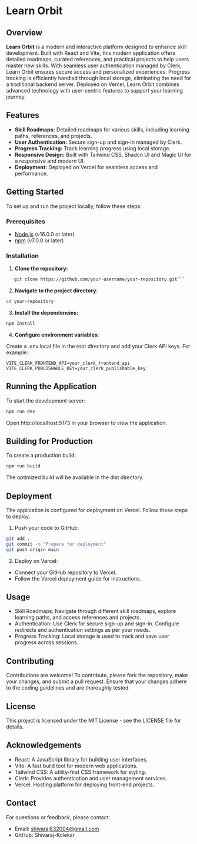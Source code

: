 # Learn Orbit

## Overview

**Learn Orbit** is a modern and interactive platform designed to enhance skill development. Built with React and Vite, this modern application offers detailed roadmaps, curated references, and practical projects to help users master new skills. With seamless user authentication managed by Clerk, Learn Orbit ensures secure access and personalized experiences. Progress tracking is efficiently handled through local storage, eliminating the need for a traditional backend server. Deployed on Vercel, Learn Orbit combines advanced technology with user-centric features to support your learning journey.

## Features

- **Skill Roadmaps:** Detailed roadmaps for various skills, including learning paths, references, and projects.
- **User Authentication:** Secure sign-up and sign-in managed by Clerk.
- **Progress Tracking:** Track learning progress using local storage.
- **Responsive Design:** Built with Tailwind CSS, Shadcn UI and Magic UI for a responsive and modern UI.
- **Deployment:** Deployed on Vercel for seamless access and performance.

## Getting Started

To set up and run the project locally, follow these steps:

### Prerequisites

- [Node.js](https://nodejs.org/) (v16.0.0 or later)
- [npm](https://www.npmjs.com/) (v7.0.0 or later)

### Installation

1. **Clone the repository:**

````bash
   git clone https://github.com/your-username/your-repository.git```

````

2. **Navigate to the project directory**:

```bash
cd your-repository
```

3. **Install the dependencies:**

```bash
npm Install
```

4. **Configure environment variables**:

Create a .env.local file in the root directory and add your Clerk API keys. For example:

```
VITE_CLERK_FRONTEND_API=your_clerk_frontend_api
VITE_CLERK_PUBLISHABLE_KEY=your_clerk_publishable_key

```

## Running the Application

To start the development server:

```bash
npm run dev
```

Open http://localhost:5173 in your browser to view the application.

## Building for Production

To create a production build:

```bash
npm run build
```

The optimized build will be available in the dist directory.

## Deployment

The application is configured for deployment on Vercel. Follow these steps to deploy:

1. Push your code to GitHub:

```bash
git add .
git commit -m "Prepare for deployment"
git push origin main
```

2. Deploy on Vercel:

- Connect your GitHub repository to Vercel.
- Follow the Vercel deployment guide for instructions.

## Usage

- Skill Roadmaps: Navigate through different skill roadmaps, explore learning paths, and access references and projects.
- Authentication: Use Clerk for secure sign-up and sign-in. Configure redirects and authentication settings as per your needs.
- Progress Tracking: Local storage is used to track and save user progress across sessions.

## Contributing

Contributions are welcome! To contribute, please fork the repository, make your changes, and submit a pull request. Ensure that your changes adhere to the coding guidelines and are thoroughly tested.

## License

This project is licensed under the MIT License - see the LICENSE file for details.

## Acknowledgements

- React: A JavaScript library for building user interfaces.
- Vite: A fast build tool for modern web applications.
- Tailwind CSS: A utility-first CSS framework for styling.
- Clerk: Provides authentication and user management services.
- Vercel: Hosting platform for deploying front-end projects.

## Contact

For questions or feedback, please contact:

- Email: shivaraj832004@gmail.com
- GitHub: Shivaraj-Kolekar
